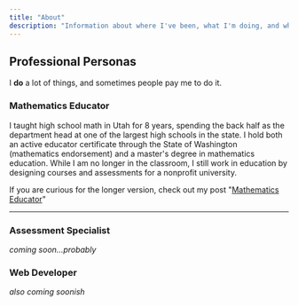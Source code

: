 ```yaml
---
title: "About"
description: "Information about where I've been, what I'm doing, and where I'm heading."
---
```


## Professional Personas

I **do** a lot of things, and sometimes people pay me to do it.

### Mathematics Educator

I taught high school math in Utah for 8 years, spending the back half as the department head at one of the largest high schools in the state. I hold both an active educator certificate through the State of Washington (mathematics endorsement) and a master's degree in mathematics education. While I am no longer in the classroom, I still work in education by designing courses and assessments for a nonprofit university.

If you are curious for the longer version, check out my post "[Mathematics Educator](/posts/math-ed)"

---

### Assessment Specialist

*coming soon...probably*

### Web Developer

*also coming soonish*
